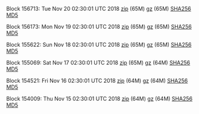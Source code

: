 Block 156713: Tue Nov 20 02:30:01 UTC 2018 [zip](https://files.01coin.io/mainnet/2018-11-20/bootstrap.dat.zip) (65M) [gz](https://files.01coin.io/mainnet/2018-11-20/bootstrap.dat.tar.gz) (65M) [SHA256](https://files.01coin.io/mainnet/2018-11-20/sha256.txt) [MD5](https://files.01coin.io/mainnet/2018-11-20/md5.txt)

Block 156173: Mon Nov 19 02:30:01 UTC 2018 [zip](https://files.01coin.io/mainnet/2018-11-19/bootstrap.dat.zip) (65M) [gz](https://files.01coin.io/mainnet/2018-11-19/bootstrap.dat.tar.gz) (65M) [SHA256](https://files.01coin.io/mainnet/2018-11-19/sha256.txt) [MD5](https://files.01coin.io/mainnet/2018-11-19/md5.txt)

Block 155622: Sun Nov 18 02:30:01 UTC 2018 [zip](https://files.01coin.io/mainnet/2018-11-18/bootstrap.dat.zip) (65M) [gz](https://files.01coin.io/mainnet/2018-11-18/bootstrap.dat.tar.gz) (65M) [SHA256](https://files.01coin.io/mainnet/2018-11-18/sha256.txt) [MD5](https://files.01coin.io/mainnet/2018-11-18/md5.txt)

Block 155069: Sat Nov 17 02:30:01 UTC 2018 [zip](https://files.01coin.io/mainnet/2018-11-17/bootstrap.dat.zip) (65M) [gz](https://files.01coin.io/mainnet/2018-11-17/bootstrap.dat.tar.gz) (64M) [SHA256](https://files.01coin.io/mainnet/2018-11-17/sha256.txt) [MD5](https://files.01coin.io/mainnet/2018-11-17/md5.txt)

Block 154521: Fri Nov 16 02:30:01 UTC 2018 [zip](https://files.01coin.io/mainnet/2018-11-16/bootstrap.dat.zip) (64M) [gz](https://files.01coin.io/mainnet/2018-11-16/bootstrap.dat.tar.gz) (64M) [SHA256](https://files.01coin.io/mainnet/2018-11-16/sha256.txt) [MD5](https://files.01coin.io/mainnet/2018-11-16/md5.txt)

Block 154009: Thu Nov 15 02:30:01 UTC 2018 [zip](https://files.01coin.io/mainnet/2018-11-15/bootstrap.dat.zip) (64M) [gz](https://files.01coin.io/mainnet/2018-11-15/bootstrap.dat.tar.gz) (64M) [SHA256](https://files.01coin.io/mainnet/2018-11-15/sha256.txt) [MD5](https://files.01coin.io/mainnet/2018-11-15/md5.txt)
